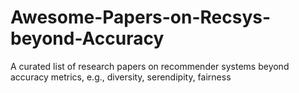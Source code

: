 # Awesome-Papers-on-Recsys-beyond-Accuracy
A curated list of research papers on recommender systems beyond accuracy metrics, e.g., diversity, serendipity, fairness
